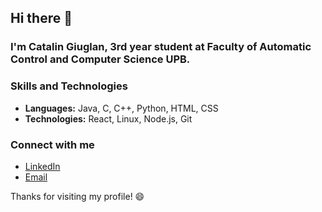 ## Hi there 👋

### I'm Catalin Giuglan, 3rd year student at Faculty of Automatic Control and Computer Science UPB.

<!--
- 🔭 I’m currently working on [current project or job]
- 🌱 I’m currently learning [current learning topic or technology]
- 👯 I’m looking to collaborate on [type of projects you're interested in]
- 🤔 I’m looking for help with [area where you need assistance]
- 💬 Ask me about [topics you're knowledgeable in]
- 📫 How to reach me: [your contact information]
- 😄 Pronouns: [your pronouns]
- ⚡ Fun fact: [a fun fact about you]

-->

### Skills and Technologies

- **Languages:** Java, C, C++, Python, HTML, CSS
- **Technologies:** React, Linux, Node.js, Git


### Connect with me

- [LinkedIn](https://www.linkedin.com/in/catalin-giuglan-aa9418200/?kutm_source=share&utm_campaign=share_via&utm_content=profile)
- [Email](mailto:catalingiuglan@yahoo.com)

Thanks for visiting my profile! 😄

<!--
**catalin-giuglan/catalin-giuglan** is a ✨ _special_ ✨ repository because its `README.md` (this file) appears on your GitHub profile.

Here are some ideas to get you started:

- 🔭 I’m currently working on ...
- 🌱 I’m currently learning ...
- 👯 I’m looking to collaborate on ...
- 🤔 I’m looking for help with ...
- 💬 Ask me about ...
- 📫 How to reach me: ...
- 😄 Pronouns: ...
- ⚡ Fun fact: ...
-->
